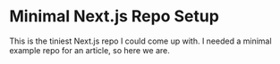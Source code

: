 # Minimal Next.js Repo Setup

This is the tiniest Next.js repo I could come up with. I needed a minimal example repo for an article, so here we are.
